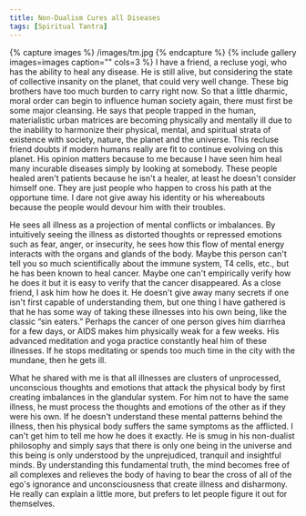 ```yaml
---
title: Non-Dualism Cures all Diseases 
tags: [Spiritual Tantra]
---
```

{% capture images %}
	/images/tm.jpg
{% endcapture %}
{% include gallery images=images caption="" cols=3 %}
I have a friend, a recluse yogi, who has the ability to heal any disease. He is still alive, but considering the state of collective insanity on the planet, that could very well change. These big brothers have too much burden to carry right now. So that a little dharmic, moral order can begin to influence human society again, there must first be some major cleansing. He says that people trapped in the human, materialistic urban matrices are becoming physically and mentally ill due to the inability to harmonize their physical, mental, and spiritual strata of existence with society, nature, the planet and the universe. This recluse friend doubts if modern humans really are fit to continue evolving on this planet. His opinion matters because to me because I have seen him heal many incurable diseases simply by looking at somebody. These people healed aren't patients because he isn't a healer, at least he doesn't consider himself one. They are just people who happen to cross his path at the opportune time. I dare not give away his identity or his whereabouts because the people would devour him with their troubles.

He sees all illness as a projection of mental conflicts or imbalances. By intuitively seeing the illness as distorted thoughts or repressed emotions such as fear, anger, or insecurity, he sees how this flow of mental energy interacts with the organs and glands of the body. Maybe this person can't tell you so much scientifically about the immune system, T4 cells, etc., but he has been known to heal cancer. Maybe one can't empirically verify how he does it but it is easy to verify that the cancer disappeared. As a close friend, I ask him how he does it. He doesn't give away many secrets if one isn't first capable of understanding them, but one thing I have gathered is that he has some way of taking these illnesses into his own being, like the classic “sin eaters.” Perhaps the cancer of one person gives him diarrhea for a few days, or AIDS makes him physically weak for a few weeks. His advanced meditation and yoga practice constantly heal him of these illnesses. If he stops meditating or spends too much time in the city with the mundane, then he gets ill.

What he shared with me is that all illnesses are clusters of unprocessed, unconscious thoughts and emotions that attack the physical body by first creating imbalances in the glandular system. For him not to have the same illness, he must process the thoughts and emotions of the other as if they were his own. If he doesn't understand these mental patterns behind the illness, then his physical body suffers the same symptoms as the afflicted. I can't get him to tell me how he does it exactly. He is smug in his non-dualist philosophy and simply says that there is only one being in the universe and this being is only understood by the unprejudiced, tranquil and insightful minds. By understanding this fundamental truth, the mind becomes free of all complexes and relieves the body of having to bear the cross of all of the ego's ignorance and unconsciousness that create illness and disharmony. He really can explain a little more, but prefers to let people figure it out for themselves.

&nbsp;
